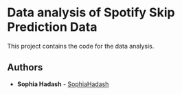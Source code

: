 # Data analysis of Spotify Skip Prediction Data

This project contains the code for the data analysis.

## Authors

* **Sophia Hadash** - [SophiaHadash](https://github.com/SophiaHadash)
